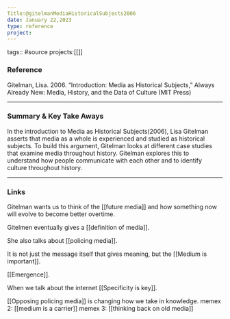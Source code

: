 ```yaml
---
Title:@gitelmanMediaHistoricalSubjects2006
date: January 22,2023
type: reference
project:
---
```


tags:: #source
projects:[[]]

### Reference 

Gitelman, Lisa. 2006. “Introduction: Media as Historical Subjects,” Always Already New: Media, History, and the Data of Culture (MIT Press)

---

### Summary & Key Take Aways

In the introduction to Media as Historical Subjects(2006), Lisa Gitelman asserts that media as a whole is experienced and studied as historical subjects. To build this argument, Gitelman looks at different case studies that examine media throughout history. Gitelman explores this to understand how people communicate with each other and to identify culture throughout history.


--- 

### Links
Gitelman wants us to think of the [[future media]] and how something now will evolve to become better overtime.

Gitelmen eventually gives a [[definition of media]].

She also talks about [[policing media]].

It is not just the message itself that gives meaning, but the [[Medium is important]].

[[Emergence]].

When we talk about the internet [[Specificity is key]]. 

[[Opposing policing media]] is changing how we take in knowledge.
memex 2: [[medium is a carrier]]
memex 3: [[thinking back on old media]] 
